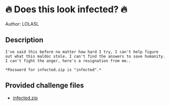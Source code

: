 # 🔥 Does this look infected? 🔥
Author: LOLASL
## Description
```
I've said this before no matter how hard I try, I can't help figure out what this maldoc stole. I can't find the answers to save humanity. I can't fight the anger, here's a resignation from me..

*Password for infected.zip is "infected".*

```
## Provided challenge files
* [infected.zip](infected.zip)

